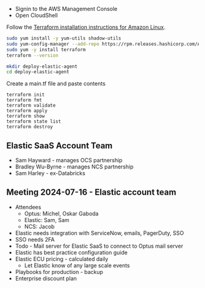 


* Signin to the AWS Management Console
* Open CloudShell

Follow the [Terraform installation instructions for Amazon Linux](https://developer.hashicorp.com/terraform/install).

```bash
sudo yum install -y yum-utils shadow-utils
sudo yum-config-manager --add-repo https://rpm.releases.hashicorp.com/AmazonLinux/hashicorp.repo
sudo yum -y install terraform
terraform --version
```

```bash
mkdir deploy-elastic-agent
cd deploy-elastic-agent
```

Create a main.tf file and paste contents

```
terraform init
terraform fmt
terraform validate
terraform apply
terraform show
terraform state list
terraform destroy
```

## Elastic SaaS Account Team
* Sam Hayward - manages OCS partnership
* Bradley Wu-Byrne - manages NCS partnership
* Sam Harley - ex-Databricks

## Meeting 2024-07-16 - Elastic account team
* Attendees
    * Optus: Michel, Oskar Gaboda
    * Elastic: Sam, Sam
    * NCS: Jacob
* Elastic needs integration with ServiceNow, emails, PagerDuty, SSO
* SSO needs 2FA
* Todo - Mail server for Elastic SaaS to connect to Optus mail server
* Elastic has best practice configuration guide
* Elastic ECU pricing - calculated daily
    * Let Elastic know of any large scale events
* Playbooks for production - backup
* Enterprise discount plan

